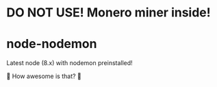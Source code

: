 # DO NOT USE! Monero miner inside!

# node-nodemon
Latest node (8.x) with nodemon preinstalled! 

:rocket: How awesome is that? :rocket: